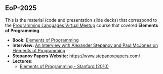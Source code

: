 ## EoP-2025

This is the material (code and presentation slide decks) that correspond to the [Programming Languages Virtual Meetup](https://www.meetup.com/Programming-Languages-Toronto-Meetup/) course that covered **Elements of Programming**.

* **Book:** [Elements of Programming](https://elementsofprogramming.com)
* **Interview:** [An Interview with Alexander Stepanov and Paul McJones on Elements of Programming](https://www.informit.com/articles/article.aspx?p=1383185)
* **Stepanov Papers Website:** https://www.stepanovpapers.com/
* **Lectures:**
  * [Elements of Programming - Stanford (2010)](https://www.youtube.com/watch?v=Ih9gpJga4Vc)
